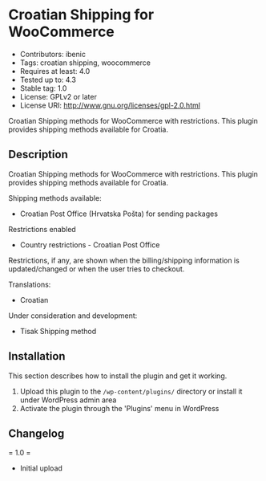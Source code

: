 # Croatian Shipping for WooCommerce 

- Contributors: ibenic
- Tags: croatian shipping, woocommerce
- Requires at least: 4.0
- Tested up to: 4.3
- Stable tag: 1.0
- License: GPLv2 or later
- License URI: http://www.gnu.org/licenses/gpl-2.0.html

Croatian Shipping methods for WooCommerce with restrictions. This plugin provides shipping methods available for Croatia.

## Description 

Croatian Shipping methods for WooCommerce with restrictions. This plugin provides shipping methods available for Croatia.

Shipping methods available:

 - Croatian Post Office (Hrvatska Pošta) for sending packages

Restrictions enabled

 - Country restrictions - Croatian Post Office

Restrictions, if any, are shown when the billing/shipping information is updated/changed or when the user tries to checkout.

Translations:

 - Croatian

Under consideration and development:

 - Tisak Shipping method

## Installation 

This section describes how to install the plugin and get it working.


1. Upload this plugin to the `/wp-content/plugins/` directory or install it under WordPress admin area
2. Activate the plugin through the 'Plugins' menu in WordPress



## Changelog 

= 1.0 =
* Initial upload
